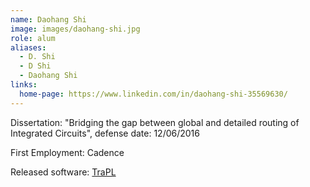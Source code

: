```yaml
---
name: Daohang Shi
image: images/daohang-shi.jpg
role: alum
aliases:
  - D. Shi
  - D Shi
  - Daohang Shi
links:
  home-page: https://www.linkedin.com/in/daohang-shi-35569630/
---
```

Dissertation: "Bridging the gap between global and detailed routing of Integrated Circuits", defense date: 12/06/2016

First Employment: Cadence

Released software: [TraPL](https://github.com/WISCAD/TRAPL)

